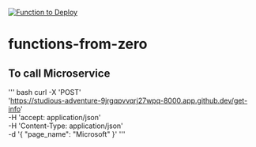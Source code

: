 [![Function to Deploy](https://github.com/AmadGakkhar/functions-from-zero/actions/workflows/main.yml/badge.svg)](https://github.com/AmadGakkhar/functions-from-zero/actions/workflows/main.yml)

# functions-from-zero

## To call Microservice

''' bash
curl -X 'POST' \
  'https://studious-adventure-9jrgqpvvqrj27wpq-8000.app.github.dev/get-info' \
  -H 'accept: application/json' \
  -H 'Content-Type: application/json' \
  -d '{
  "page_name": "Microsoft"
}'
'''
